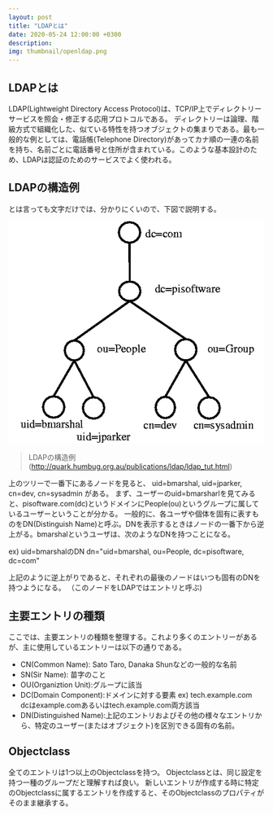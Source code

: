 ```yaml
---
layout: post
title: "LDAPとは"
date: 2020-05-24 12:00:00 +0300
description: 
img: thumbnail/openldap.png
---
```


## LDAPとは

LDAP(Lightweight Directory Access Protocol)は、TCP/IP上でディレクトリーサービスを照会・修正する応用プロトコルである。
ディレクトリーは論理、階級方式で組織化した、似ている特性を持つオブジェクトの集まりである。最も一般的な例としては、電話帳(Telephone Directory)があってカナ順の一連の名前を持ち、名前ごとに電話番号と住所が含まれている。このような基本設計のため、LDAPは認証のためのサービスでよく使われる。

## LDAPの構造例

とは言っても文字だけでは、分かりにくいので、下図で説明する。

![LDAPの構造例](../assets/img/ldap/ldap_structure.png)
> LDAPの構造例(http://quark.humbug.org.au/publications/ldap/ldap_tut.html)

上のツリーで一番下にあるノードを見ると、 
uid=bmarshal,  uid=jparker,  cn=dev,  cn=sysadmin 
がある。
まず、ユーザーのuid=bmarsharlを見てみると、pisoftware.com(dc)というドメインにPeople(ou)というグループに属しているユーザーということが分かる。 
一般的に、各ユーザや個体を固有に表すものをDN(Distinguish Name)と呼ぶ。DNを表示するときはノードの一番下から逆上がる。bmarshalというユーザは、次のようなDNを持つことになる。 

ex) uid=bmarshalのDN 
dn="uid=bmarshal, ou=People, dc=pisoftware, dc=com"

上記のように逆上がりであると、それぞれの最後のノードはいつも固有のDNを持つようになる。 
 （このノードをLDAPではエントリと呼ぶ)

## 主要エントリの種類

ここでは、主要エントリの種類を整理する。これより多くのエントリーがあるが、主に使用しているエントリーは以下の通りである。 

- CN(Common Name): Sato Taro, Danaka Shunなどの一般的な名前 
- SN(Sir Name): 苗字のこと
- OU(Organiztion Unit):グループに該当  
- DC(Domain Component):ドメインに対する要素 
ex) tech.example.com  
dcはexample.comあるいはtech.example.com両方該当 
- DN(Distinguished Name):上記のエントリおよびその他の様々なエントリから、特定のユーザー(またはオブジェクト)を区別できる固有の名前。  

## Objectclass

全てのエントリは1つ以上のObjectclassを持つ。 Objectclassとは、同じ設定を持つ一種のグループだと理解すれば良い。
新しいエントリが作成する時に特定のObjectclassに属するエントリを作成すると、そのObjectclassのプロパティがそのまま継承する。